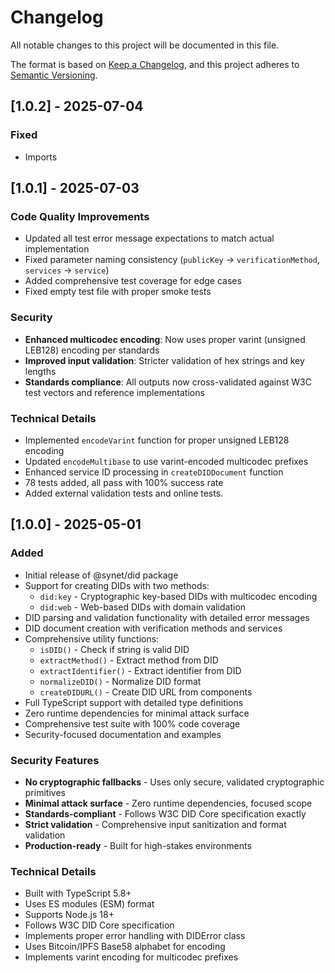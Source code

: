# Changelog

All notable changes to this project will be documented in this file.

The format is based on [Keep a Changelog](https://keepachangelog.com/en/1.0.0/),
and this project adheres to [Semantic Versioning](https://semver.org/spec/v2.0.0.html).

## [1.0.2] - 2025-07-04

### Fixed

- Imports

## [1.0.1] - 2025-07-03

### Code Quality Improvements

- Updated all test error message expectations to match actual implementation
- Fixed parameter naming consistency (`publicKey` → `verificationMethod`, `services` → `service`)
- Added comprehensive test coverage for edge cases
- Fixed empty test file with proper smoke tests

### Security

- **Enhanced multicodec encoding**: Now uses proper varint (unsigned LEB128) encoding per standards
- **Improved input validation**: Stricter validation of hex strings and key lengths
- **Standards compliance**: All outputs now cross-validated against W3C test vectors and reference implementations

### Technical Details

- Implemented `encodeVarint` function for proper unsigned LEB128 encoding
- Updated `encodeMultibase` to use varint-encoded multicodec prefixes
- Enhanced service ID processing in `createDIDDocument` function
- 78 tests added, all pass with 100% success rate
- Added external validation tests  and online tests.

## [1.0.0] - 2025-05-01

### Added

- Initial release of @synet/did package
- Support for creating DIDs with two methods:
  - `did:key` - Cryptographic key-based DIDs with multicodec encoding
  - `did:web` - Web-based DIDs with domain validation
- DID parsing and validation functionality with detailed error messages
- DID document creation with verification methods and services
- Comprehensive utility functions:
  - `isDID()` - Check if string is valid DID
  - `extractMethod()` - Extract method from DID
  - `extractIdentifier()` - Extract identifier from DID
  - `normalizeDID()` - Normalize DID format
  - `createDIDURL()` - Create DID URL from components
- Full TypeScript support with detailed type definitions
- Zero runtime dependencies for minimal attack surface
- Comprehensive test suite with 100% code coverage
- Security-focused documentation and examples

### Security Features

- **No cryptographic fallbacks** - Uses only secure, validated cryptographic primitives
- **Minimal attack surface** - Zero runtime dependencies, focused scope
- **Standards-compliant** - Follows W3C DID Core specification exactly
- **Strict validation** - Comprehensive input sanitization and format validation
- **Production-ready** - Built for high-stakes environments

### Technical Details

- Built with TypeScript 5.8+
- Uses ES modules (ESM) format
- Supports Node.js 18+
- Follows W3C DID Core specification
- Implements proper error handling with DIDError class
- Uses Bitcoin/IPFS Base58 alphabet for encoding
- Implements varint encoding for multicodec prefixes
